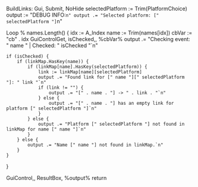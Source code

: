 BuildLinks:
Gui, Submit, NoHide
selectedPlatform := Trim(PlatformChoice)
output := "DEBUG INFO:`n"
output .= "Selected platform: [" selectedPlatform "]`n"

Loop % names.Length() {
    idx := A_Index
    name := Trim(names[idx])
    cbVar := "cb" . idx
    GuiControlGet, isChecked,, %cbVar%
    output .= "Checking event: " name " | Checked: " isChecked "`n"

    if (isChecked) {
        if (linkMap.HasKey(name)) {
            if (linkMap[name].HasKey(selectedPlatform)) {
                link := linkMap[name][selectedPlatform]
                output .= "Found link for [" name "][" selectedPlatform "]: " link "`n"
                if (link != "") {
                    output .= "[" . name . "] -> " . link . "`n"
                } else {
                    output .= "[" . name . "] has an empty link for platform [" selectedPlatform "]`n"
                }
            } else {
                output .= "Platform [" selectedPlatform "] not found in linkMap for name [" name "]`n"
            }
        } else {
            output .= "Name [" name "] not found in linkMap.`n"
        }
    }
}

GuiControl,, ResultBox, %output%
return
